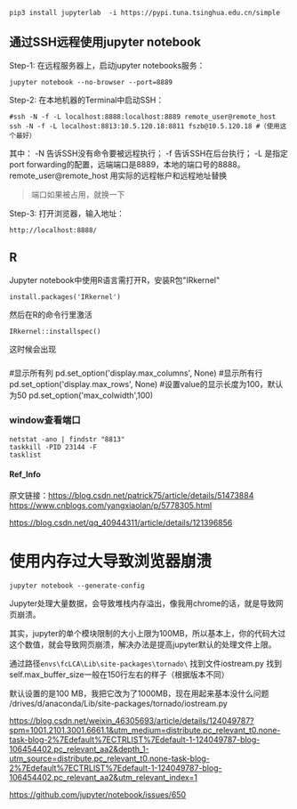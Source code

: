 ```
pip3 install jupyterlab  -i https://pypi.tuna.tsinghua.edu.cn/simple

```

## 通过SSH远程使用jupyter notebook
Step-1: 在远程服务器上，启动jupyter notebooks服务：
```
jupyter notebook --no-browser --port=8889
```
Step-2: 在本地机器的Terminal中启动SSH：
```
#ssh -N -f -L localhost:8888:localhost:8889 remote_user@remote_host
ssh -N -f -L localhost:8813:10.5.120.18:8811 fszb@10.5.120.18 #（使用这个最好）

```
其中： -N 告诉SSH没有命令要被远程执行； -f 告诉SSH在后台执行； -L 是指定port forwarding的配置，远端端口是8889，本地的端口号的8888。remote_user@remote_host 用实际的远程帐户和远程地址替换

>  端口如果被占用，就换一下

Step-3: 打开浏览器，输入地址：
```
http://localhost:8888/
```

## R
Jupyter notebook中使用R语言需打开R，安装R包"IRkernel"
```
install.packages('IRkernel')
```
然后在R的命令行里激活
```
IRkernel::installspec()
```
这时候会出现 

###
#显示所有列
pd.set_option('display.max_columns', None)
#显示所有行
pd.set_option('display.max_rows', None)
#设置value的显示长度为100，默认为50
pd.set_option('max_colwidth',100)


### window查看端口
```
netstat -ano | findstr "8813"
taskkill -PID 23144 -F
tasklist
```
#### Ref_Info 
原文链接：https://blog.csdn.net/patrick75/article/details/51473884
https://www.cnblogs.com/yangxiaolan/p/5778305.html

https://blog.csdn.net/qq_40944311/article/details/121396856

# 使用内存过大导致浏览器崩溃

```
jupyter notebook --generate-config
```

Jupyter处理大量数据，会导致堆栈内存溢出，像我用chrome的话，就是导致网页崩溃。

其实，jupyter的单个模块限制的大小上限为100MB，所以基本上，你的代码大过这个数值，就会导致网页崩溃，解决办法是提高jupyter默认的处理文件上限。

通过路径`envs\fcLCA\Lib\site-packages\tornado\`
找到文件iostream.py
找到self.max_buffer_size一般在150行左右的样子（根据版本不同）

默认设置的是100 MB，我把它改为了1000MB，现在用起来基本没什么问题
/drives/d/anaconda/Lib/site-packages/tornado/iostream.py

https://blog.csdn.net/weixin_46305693/article/details/124049787?spm=1001.2101.3001.6661.1&utm_medium=distribute.pc_relevant_t0.none-task-blog-2%7Edefault%7ECTRLIST%7Edefault-1-124049787-blog-106454402.pc_relevant_aa2&depth_1-utm_source=distribute.pc_relevant_t0.none-task-blog-2%7Edefault%7ECTRLIST%7Edefault-1-124049787-blog-106454402.pc_relevant_aa2&utm_relevant_index=1

https://github.com/jupyter/notebook/issues/650
